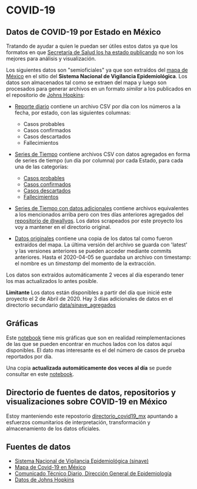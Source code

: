 # COVID-19 

## Datos de COVID-19 por Estado en México

Tratando de ayudar a quien le puedan ser útiles estos datos ya que los formatos en que [Secretaría de Salud los ha estado publicando](https://www.gob.mx/salud/documentos/coronavirus-covid-19-comunicado-tecnico-diario-238449) 
no son los mejores para análisis y visualización.

Los siguientes datos son "semioficiales" ya que son extraídos del [mapa de México](https://covid19.sinave.gob.mx/mapa.aspx) 
en el sitio del **Sistema Nacional de Vigilancia Epidemiológica**. Los datos son almacenados tal como se extraen
del mapa y luego son procesados para generar archivos en un formato *similar* a los publicados en el repositorio de 
[Johns Hopkins](https://github.com/CSSEGISandData/COVID-19/tree/master/csse_covid_19_data/csse_covid_19_time_series):

- [Reporte diario](data/sinave/reporte_diario) contiene un archivo CSV por día con los números
a la fecha, por estado, con las siguientes columnas:
    - Casos probables
    - Casos confirmados
    - Casos descartados
    - Fallecimientos
    
- [Series de Tiempo](data/sinave/series_tiempo) contiene archivos CSV con datos agregados en forma de series 
de tiempo (un día por columna) por cada Estado, para cada una de las categorías:
    - [Casos probables](data/sinave/series_tiempo/serie_tiempo_probables.csv)
    - [Casos confirmados](data/sinave/series_tiempo/serie_tiempo_confirmados.csv)
    - [Casos descartados](data/sinave/series_tiempo/serie_tiempo_descartados.csv)
    - [Fallecimientos](data/sinave/series_tiempo/serie_tiempo_muertos.csv)

- [Series de Tiempo con datos adicionales](data/sinave_agregados/series_tiempo) contiene archivos equivalentes a los 
mencionados arriba pero con tres días anteriores agregados del [repositorio de @wallyqs](https://github.com/wallyqs/covid19mx). 
Los datos scrapeados por este proyecto los voy a mantener en el directorio original. 
- [Datos originales](data/sinave/fuente) contiene una copia de los datos tal como fueron extraídos del mapa. 
La última versión del archivo se guarda con 'latest' y las versiones anteriores se pueden acceder mediante commits anteriores. 
Hasta el 2020-04-05 se guardaba un archivo con timestamp: el nombre es un *timestamp* del momento de la extracción. 
    
Los datos son extraídos automáticamente 2 veces al día esperando tener los mas actualizados lo antes posible. 

**Limitante** Los datos están disponibles a partir del día que inicié este proyecto el 2 de Abril de 2020. 
Hay 3 días adicionales de datos en el directorio secundario [data/sinave_agregados]()


## Gráficas

Este [notebook](covid.ipynb) tiene mis gráficas que son en realidad reimplementaciones de las que se pueden encontrar en muchos lados con los datos aquí disponibles. El dato mas interesante es el del número de casos de prueba reportados por día.

Una copia **actualizada automáticamente dos veces al día** se puede consultar en este [notebook](covid.nbconvert.ipynb).

## Directorio de fuentes de datos, repositorios y visualizaciones sobre COVID-19 en México

Estoy manteniendo este repostorio [directorio_covid19_mx](https://eduardofv.github.io/directorio_covid19_mx/) apuntando a esfuerzos comunitarios de interpretación, transformación y almacenamiento de los datos oficiales. 

## Fuentes de datos 

- [Sistema Nacional de Vigilancia Epidemiológica (sinave)](https://covid19.sinave.gob.mx/)
- [Mapa de Covid-19 en México](https://covid19.sinave.gob.mx/mapa.aspx)
- [Comunicado Técnico Diario, Dirección General de Epidemiología](https://www.gob.mx/salud/documentos/coronavirus-covid-19-comunicado-tecnico-diario-238449)
- [Datos de Johns Hopkins](https://github.com/CSSEGISandData/COVID-19/tree/master/csse_covid_19_data/csse_covid_19_time_series)
